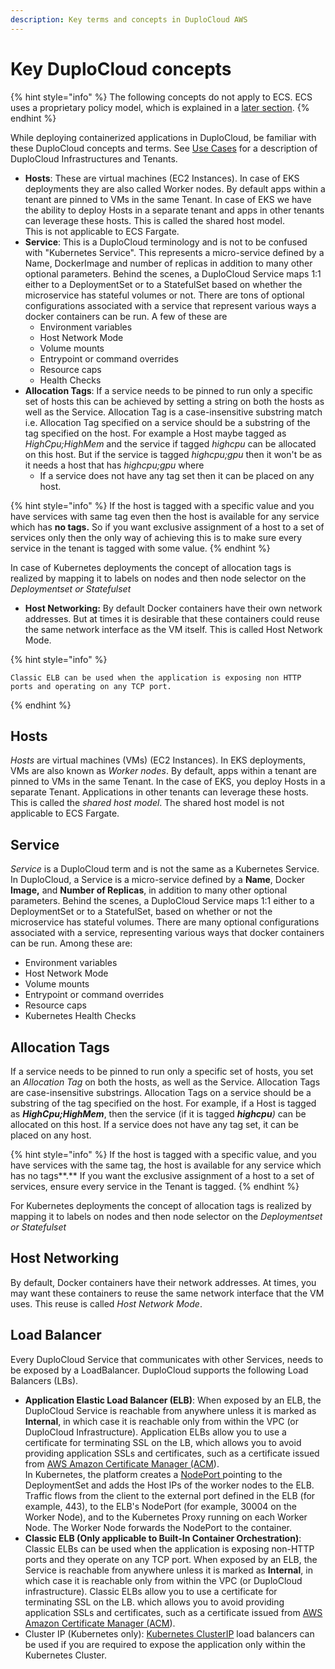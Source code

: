 ```yaml
---
description: Key terms and concepts in DuploCloud AWS
---
```


# Key DuploCloud concepts

{% hint style="info" %}
The following concepts do not apply to ECS. ECS uses a proprietary policy model, which is explained in a [later section](../use-cases/disaster-recovery/ecs-setup/).
{% endhint %}

While deploying containerized applications in DuploCloud, be familiar with these DuploCloud concepts and terms. See [Use Cases](../use-cases/) for a description of DuploCloud Infrastructures and Tenants.

* **Hosts**: These are virtual machines (EC2 Instances). In case of EKS deployments they are also called Worker nodes. By default apps within a tenant are pinned to VMs in the same Tenant. In case of EKS we have the ability to deploy Hosts in a separate tenant and apps in other tenants can leverage these hosts. This is called the shared host model.\
  This is not applicable to ECS Fargate.
* **Service**: This is a DuploCloud terminology and is not to be confused with "Kubernetes Service". This represents a micro-service defined by a Name, DockerImage and number of replicas in addition to many other optional parameters. Behind the scenes, a DuploCloud Service maps 1:1 either to a DeploymentSet or to a StatefulSet based on whether the microservice has stateful volumes or not. There are tons of optional configurations associated with a service that represent various ways a docker containers can be run. A few of these are
  * Environment variables
  * Host Network Mode
  * Volume mounts
  * Entrypoint or command overrides
  * Resource caps
  * Health Checks
* **Allocation Tags**: If a service needs to be pinned to run only a specific set of hosts this can be achieved by setting a string on both the hosts as well as the Service. Allocation Tag is a case-insensitive substring match i.e. Allocation Tag specified on a service should be a substring of the tag specified on the host. For example a Host maybe tagged as _HighCpu;HighMem_ and the service if tagged _highcpu_ can be allocated on this host. But if the service is tagged _highcpu;gpu_ then it won't be as it needs a host that has _highcpu;gpu_ where
  * If a service does not have any tag set then it can be placed on any host.

{% hint style="info" %}
If the host is tagged with a specific value and you have services with same tag even then the host is available for any service which has **no tags.** So if you want exclusive assignment of a host to a set of services only then the only way of achieving this is to make sure every service in the tenant is tagged with some value.
{% endhint %}

In case of Kubernetes deployments the concept of allocation tags is realized by mapping it to labels on nodes and then node selector on the _Deploymentset or Statefulset_

* **Host Networking:** By default Docker containers have their own network addresses. But at times it is desirable that these containers could reuse the same network interface as the VM itself. This is called Host Network Mode.

{% hint style="info" %}
```
Classic ELB can be used when the application is exposing non HTTP ports and operating on any TCP port.
```
{% endhint %}

## Hosts

_Hosts_ are virtual machines (VMs) (EC2 Instances). In EKS deployments, VMs are also known as _Worker nodes_. By default, apps within a tenant are pinned to VMs in the same Tenant. In the case of EKS, you deploy Hosts in a separate Tenant. Applications in other tenants can leverage these hosts. This is called the _shared host model_. The shared host model is not applicable to ECS Fargate.

## Service

_Service_ is a DuploCloud term and is not the same as a Kubernetes Service. In DuploCloud, a Service is a micro-service defined by a **Name**, Docker **Image,** and **Number of Replicas**, in addition to many other optional parameters. Behind the scenes, a DuploCloud Service maps 1:1 either to a DeploymentSet or to a StatefulSet, based on whether or not the microservice has stateful volumes. There are many optional configurations associated with a service, representing various ways that docker containers can be run. Among these are:

* Environment variables
* Host Network Mode
* Volume mounts
* Entrypoint or command overrides
* Resource caps
* Kubernetes Health Checks

## Allocation Tags

If a service needs to be pinned to run only a specific set of hosts, you set an _Allocation Tag_ on both the hosts, as well as the Service. Allocation Tags are case-insensitive substrings. Allocation Tags on a service should be a substring of the tag specified on the host. For example, if a Host is tagged as _**HighCpu;HighMem**_, then the service (if it is tagged _**highcpu**)_ can be allocated on this host. If a service does not have any tag set, it can be placed on any host.

{% hint style="info" %}
If the host is tagged with a specific value, and you have services with the same tag, the host is available for any service which has no tags**.** If you want the exclusive assignment of a host to a set of services, ensure every service in the Tenant is tagged.
{% endhint %}

For Kubernetes deployments the concept of allocation tags is realized by mapping it to labels on nodes and then node selector on the _Deploymentset or Statefulset_

## Host Networking

By default, Docker containers have their network addresses. At times, you may want these containers to reuse the same network interface that the VM uses. This reuse is called _Host Network Mode_.

## Load Balancer

Every DuploCloud Service that communicates with other Services, needs to be exposed by a LoadBalancer. DuploCloud supports the following Load Balancers (LBs).

* **Application Elastic Load Balancer (ELB)**: When exposed by an ELB, the DuploCloud Service is reachable from anywhere unless it is marked as **Internal**, in which case it is reachable only from within the VPC (or DuploCloud Infrastructure). Application ELBs allow you to use a certificate for terminating SSL on the LB, which allows you to avoid providing application SSLs and certificates, such as a certificate issued from [AWS Amazon Certificate Manager (ACM](https://aws.amazon.com/certificate-manager/)).\
  In Kubernetes, the platform creates a [NodePort ](https://kubernetes.io/docs/concepts/services-networking/service/#publishing-services-service-types)pointing to the DeploymentSet and adds the Host IPs of the worker nodes to the ELB. Traffic flows from the client to the external port defined in the ELB (for example, 443), to the ELB's NodePort (for example, 30004 on the Worker Node), and to the Kubernetes Proxy running on each Worker Node. The Worker Node forwards the NodePort to the container.&#x20;
* **Classic ELB (Only applicable to Built-In Container Orchestration)**: Classic ELBs can be used when the application is exposing non-HTTP ports and they operate on any TCP port. When exposed by an ELB, the Service is reachable from anywhere unless it is marked as **Internal**, in which case it is reachable only from within the VPC (or DuploCloud infrastructure). Classic ELBs allow you to use a certificate for terminating SSL on the LB. which allows you to avoid providing application SSLs and certificates, such as a certificate issued from [AWS Amazon Certificate Manager (ACM](https://aws.amazon.com/certificate-manager/)).&#x20;
* Cluster IP (Kubernetes only): [Kubernetes ClusterIP](https://kubernetes.io/docs/concepts/services-networking/service/#type-clusterip) load balancers can be used if you are required to expose the application only within the Kubernetes Cluster.
